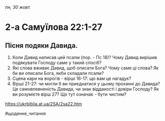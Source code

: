 
_пн, 30 жовт._

# 2-а Самуїлова 22:1-27

## Пісня подяки Давида.
1. Коли Давид написав цей псалм (пор. - Пс 18)? Чому Давид вирішив подякувати Господу саме у такий спосіб?
2. Які слова вживає Давид, щоб описати Бога? Чому саме ці слова? Як би ви описали Бога, якби складали псалм?
3. Сцена кари на ворогів - вірші 16-17: що вам це нагадує?
4. Вірші 21-27: чи могли б ви приєднатися у цьому проханні до Давида? Це самовпевненість Давида, чи знак відданості і довіри Господу? Як ви розумієте вірш 27? Що тут означає - бути чистим?

https://ukrbiblia.at.ua/2SA/2sa22.htm 

#щоденне_читання
